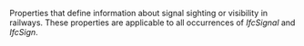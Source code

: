 Properties that define information about signal sighting or visibility in railways. These properties are applicable to all occurrences of _IfcSignal_ and _IfcSign_.
